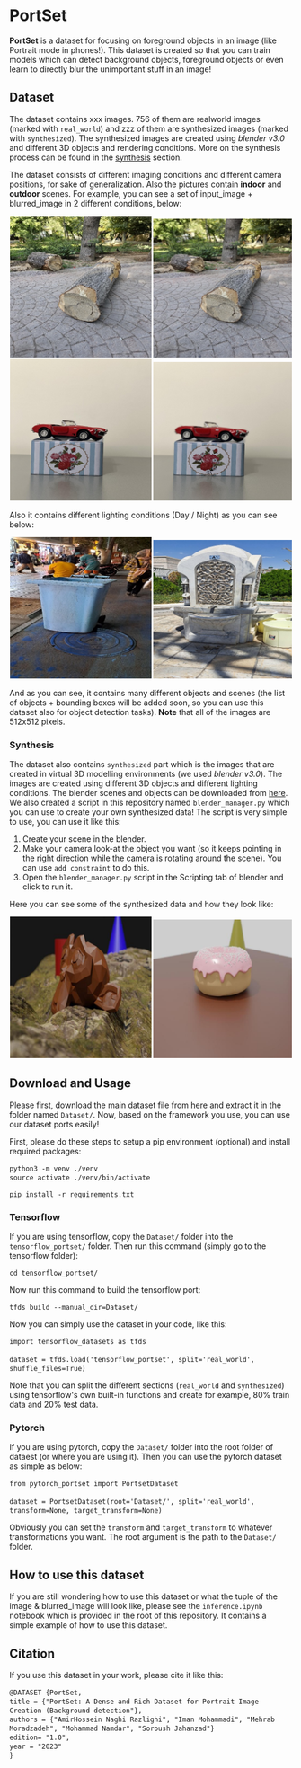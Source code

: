 # PortSet
**PortSet** is a dataset for focusing on foreground objects in an image (like Portrait mode in phones!). This dataset is created so that you can train models which can detect background objects, foreground objects or even learn to directly blur the unimportant stuff in an image!

## Dataset
The dataset contains xxx images. 756 of them are realworld images (marked with `real_world`) and zzz of them are synthesized images (marked with `synthesized`). The synthesized images are created using _blender v3.0_ and different 3D objects and rendering conditions. More on the synthesis process can be found in the [synthesis](###synthesis) section.

The dataset consists of different imaging conditions and different camera positions, for sake of generalization. Also the pictures contain **indoor** and **outdoor** scenes. For example, you can see a set of input_image + blurred_image in 2 different conditions, below:

<div style="text-align:center">
<img src="./readme_images/0_orig.jpg" width="50%" height="auto" alt="Original Image" title="Original Image" />
<img src="./readme_images/0_blur.jpg" width="49%" height="auto" alt="Blurred Image" title="Blurred Image" />
</div>

<div style="text-align:center">
<img src="./readme_images/1_orig.jpg" width="50%" height="auto" alt="Original Image" title="Original Image" />
<img src="./readme_images/1_blur.jpg" width="49%" height="auto" alt="Blurred Image" title="Blurred Image" />
</div>

Also it contains different lighting conditions (Day / Night) as you can see below:

<div style="text-align:center">
<img src="./readme_images/2_orig.jpg" width="50%" height="auto" alt="A sample image in night" title="A sample image in night" />
<img src="./readme_images/3_orig.jpg" width="49%" height="auto" alt="A sample image in day" title="A sample image in day" />
</div>

And as you can see, it contains many different objects and scenes (the list of objects + bounding boxes will be added soon, so you can use this dataset also for object detection tasks). **Note** that all of the images are 512x512 pixels.

### Synthesis
The dataset also contains `synthesized` part which is the images that are created in virtual 3D modelling environments (we used _blender v3.0_). The images are created using different 3D objects and different lighting conditions. The blender scenes and objects can be downloaded from [here](https:/todo). We also created a script in this repository named `blender_manager.py` which you can use to create your own synthesized data! The script is very simple to use, you can use it like this:

1. Create your scene in the blender.
2. Make your camera look-at the object you want (so it keeps pointing in the right direction while the camera is rotating around the scene). You can use `add constraint` to do this.
3. Open the `blender_manager.py` script in the Scripting tab of blender and click to run it.
   
Here you can see some of the synthesized data and how they look like:

<div style="text-align:center">
<img src="./readme_images/4_orig.jpg" width="50%" height="auto" alt="Synthesized image with 3D model of monkey" title="Synthesized image with 3D model of monkey"/>
<img src="./readme_images/5_orig.jpg" width="49%" height="auto" alt="Synthesized image with 3D model of Donut" title="Synthesized image with 3D model of Donut"/>
</div>


## Download and Usage
Please first, download the main dataset file from [here](https://todo) and extract it in the folder named `Dataset/`. Now, based on the framework you use, you can use our dataset ports easily!

First, please do these steps to setup a pip environment (optional) and install required packages:

```
python3 -m venv ./venv
source activate ./venv/bin/activate
```
```
pip install -r requirements.txt
```

### Tensorflow
If you are using tensorflow, copy the `Dataset/` folder into the `tensorflow_portset/` folder. Then run this command (simply go to the tensorflow folder):

```
cd tensorflow_portset/
``` 

Now run this command to build the tensorflow port:

```
tfds build --manual_dir=Dataset/
```

Now you can simply use the dataset in your code, like this:

```
import tensorflow_datasets as tfds

dataset = tfds.load('tensorflow_portset', split='real_world', shuffle_files=True)
```

Note that you can split the different sections (`real_world` and `synthesized`) using tensorflow's own built-in functions and create for example, 80% train data and 20% test data.

### Pytorch
If you are using pytorch, copy the `Dataset/` folder into the root folder of dataest (or where you are using it). Then you can use the pytorch dataset as simple as below:

```
from pytorch_portset import PortsetDataset

dataset = PortsetDataset(root='Dataset/', split='real_world', transform=None, target_transform=None)
```

Obviously you can set the `transform` and `target_transform` to whatever transformations you want. The root argument is the path to the `Dataset/` folder.

## How to use this dataset
If you are still wondering how to use this dataset or what the tuple of the image & blurred_image will look like, please see the `inference.ipynb` notebook which is provided in the root of this repository. It contains a simple example of how to use this dataset.

## Citation
If you use this dataset in your work, please cite it like this:

```
@DATASET {PortSet, 
title = {"PortSet: A Dense and Rich Dataset for Portrait Image Creation (Background detection"},
authors = {"AmirHossein Naghi Razlighi", "Iman Mohammadi", "Mehrab Moradzadeh", "Mohammad Namdar", "Soroush Jahanzad"}
edition= "1.0",
year = "2023"
}
```
